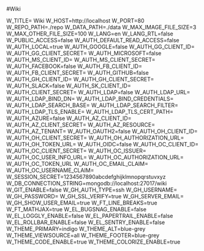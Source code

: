 #Wiki


W_TITLE= Wiki
W_HOST=http://localhost 
W_PORT=80
W_REPO_PATH=./repo 
W_DATA_PATH=./data 
W_MAX_IMAGE_FILE_SIZE=3
W_MAX_OTHER_FILE_SIZE=100
W_LANG=en
W_LANG_RTL=false
W_PUBLIC_ACCESS=false
W_AUTH_DEFAULT_READ_ACCESS=false
W_AUTH_LOCAL=true
W_AUTH_GOOGLE=false
W_AUTH_GG_CLIENT_ID=
W_AUTH_GG_CLIENT_SECRET=
W_AUTH_MICROSOFT=false
W_AUTH_MS_CLIENT_ID=
W_AUTH_MS_CLIENT_SECRET=
W_AUTH_FACEBOOK=false
W_AUTH_FB_CLIENT_ID=
W_AUTH_FB_CLIENT_SECRET=
W_AUTH_GITHUB=false
W_AUTH_GH_CLIENT_ID=
W_AUTH_GH_CLIENT_SECRET=
W_AUTH_SLACK=false
W_AUTH_SK_CLIENT_ID=
W_AUTH_CLIENT_SECRET=
W_AUTH_LDAP=false
W_AUTH_LDAP_URL=
W_AUTH_LDAP_BIND_DN=
W_AUTH_LDAP_BIND_CREDENTIALS=
W_AUTH_LDAP_SEARCH_BASE=
W_AUTH_LDAP_SEARCH_FILTER=
W_AUTH_LDAP_TLS_ENABLE=
W_AUTH_LDAP_TLS_CERT_PATH=
W_AUTH_AZURE=false
W_AUTH_AZ_CLIENT_ID=
W_AUTH_AZ_CLIENT_SECRET=
W_AUTH_AZ_RESOURCE=
W_AUTH_AZ_TENANT=
W_AUTH_OAUTH2=false
W_AUTH_OH_CLIENT_ID=
W_AUTH_OH_CLIENT_SECRET=
W_AUTH_OH_AUTHORIZATION_URL=
W_AUTH_OH_TOKEN_URL=
W_AUTH_OIDC=false
W_AUTH_OC_CLIENT_ID=
W_AUTH_OC_CLIENT_SECRET=
W_AUTH_OC_ISSUER=
W_AUTH_OC_USER_INFO_URL=
W_AUTH_OC_AUTHORIZATION_URL=
W_AUTH_OC_TOKEN_URL
W_AUTH_OC_EMAIL_CLAIM=
W_AUTH_OC_USERNAME_CLAIM=
W_SESSION_SECRET=1234567890abcdefghijklmnopqrstuvxyz 
W_DB_CONNECTION_STRING=mongodb://localhost:27017/wiki 
W_GIT_ENABLE=false
W_GH_AUTH_TYPE=ssh
W_GH_USERNAME=
W_GH_PASSWORD=
W_GH_SSL_VERIFY=true
W_GH_SERVER_EMAIL=
W_GH_SHOW_USER_EMAIL=true
W_FT_LINE_BREAKS=true
W_FT_MATHJAX=true
W_EL_BUGSNAG_ENABLE=false
W_EL_LOGGLY_ENABLE=false
W_EL_PAPERTRAIL_ENABLE=false
W_EL_ROLLBAR_ENABLE=false
W_EL_SENTRY_ENABLE=false
W_THEME_PRIMARY=indigo
W_THEME_ALT=blue-grey 
W_THEME_VIEWSOURCE=all
W_THEME_FOOTER=blue-grey 
W_THEME_CODE_ENABLE=true
W_THEME_COLORIZE_ENABLE=true
